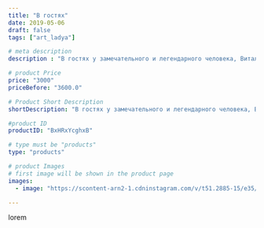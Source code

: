 ```yaml
---
title: "В гостях"
date: 2019-05-06
draft: false
tags: ["art_ladya"]

# meta description
description : "В гостях у замечательного и легендарного человека, Виталия Владимировича Сундакова в Славянском Кремле!!! art_ladya\"Арт Ладья\" Гончарная мастерская в Нижнем Н"

# product Price
price: "3000"
priceBefore: "3600.0"

# Product Short Description
shortDescription: "В гостях у замечательного и легендарного человека, Виталия Владимировича Сундакова в Славянском Кремле!!! art_ladya\"Арт Ладья\" Гончарная мастерская в Нижнем Новгороде. Изготовление керамики и мастер//-классы по обучению.  #гончар #исскуство #Сундаков #potter #vitalysundakov #керамикаручнаяработа #гончарнаямастерская #керамиканазаказ #handmade #craftsman #керамика #painter #эксклюзивнаякерамика #радость #decor #ceramicware #friends #claygoods #whistle #earthenware #ceramic #design #beautifulpeople #magic #masterclass #ceramicart #hummels #мастерклассы #авторскаякерамика"

#product ID
productID: "BxHRxYcghxB"

# type must be "products"
type: "products"

# product Images
# first image will be shown in the product page
images:
  - image: "https://scontent-arn2-1.cdninstagram.com/v/t51.2885-15/e35/57618497_610792979439810_5708834958509856186_n.jpg?tp=1&_nc_ht=scontent-arn2-1.cdninstagram.com&_nc_cat=106&_nc_ohc=S-G3YoTU5IUAX9bP0Qz&ccb=7-4&oh=63f949bd18fbe265ce8465923e637920&oe=60836ACD&_nc_sid=86f79a&ig_cache_key=MjAzNzY3NTUxNjcwMTU4MDM1Mw%3D%3D.2-ccb7-4"

---
```

lorem
